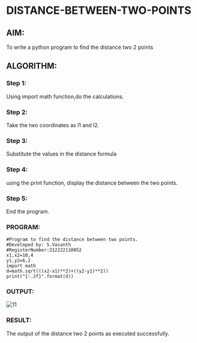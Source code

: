 # DISTANCE-BETWEEN-TWO-POINTS

## AIM:
To write a python program to find the distance two 2 points
## ALGORITHM:
### Step 1:
Using import math function,do the calculations.

### Step 2:
Take the two coordinates as l1 and l2.

### Step 3:
Substitute the values in the distance formula

### Step 4:
using the print function, display the distance between the two points.

### Step 5:
End the program.
### PROGRAM:
```
#Program to find the distance between two points.
#Developed by: S.Vasanth
#RegisterNumber:212222110052
x1,x2=10,4
y1,y2=6,2
import math
d=math.sqrt(((x2-x1)**2)+((y2-y1)**2))
print("{:.2f}".format(d))
```


### OUTPUT:
![11](https://github.com/vasanth0908/DISTANCE-BETWEEN-TWO-POINTS/assets/122000018/39bed857-daad-4241-ad5a-b5e392b5a4f0)



### RESULT:
The output of the distance two 2 points as executed successfully.
